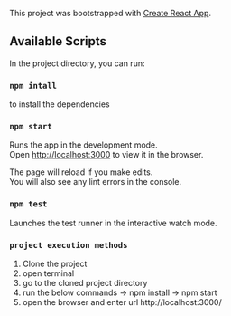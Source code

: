 This project was bootstrapped with [Create React App](https://github.com/facebook/create-react-app).

## Available Scripts

In the project directory, you can run:

### `npm intall`
to install the dependencies

### `npm start`

Runs the app in the development mode.<br>
Open [http://localhost:3000](http://localhost:3000) to view it in the browser.

The page will reload if you make edits.<br>
You will also see any lint errors in the console.

### `npm test`

Launches the test runner in the interactive watch mode.<br>

### `project execution methods`
1) Clone the project
2) open terminal
3) go to the cloned project directory
4) run the below commands
    -> npm install
    -> npm start
5) open the browser and enter url http://localhost:3000/
